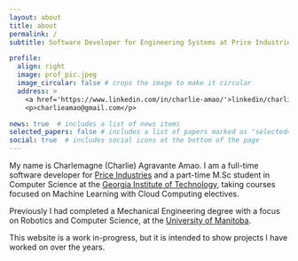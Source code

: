 ```yaml
---
layout: about
title: about
permalink: /
subtitle: Software Developer for Engineering Systems at Price Industries. 

profile:
  align: right
  image: prof_pic.jpeg
  image_circular: false # crops the image to make it circular
  address: >
    <a href='https://www.linkedin.com/in/charlie-amao/'>linkedin/charlie-amao</a>
    <p>charlieamao@gmail.com</p>

news: true  # includes a list of news items
selected_papers: false # includes a list of papers marked as "selected={true}"
social: true  # includes social icons at the bottom of the page
---
```



My name is Charlemagne (Charlie) Agravante Amao. I am a full-time software developer for [Price Industries](https://www.priceindustries.com/corporate/about-us) and a part-time M.Sc student in Computer Science at the [Georgia Institute of Technology](https://omscs.gatech.edu), taking courses focused on Machine Learning with Cloud Computing electives.

Previously I had completed a Mechanical Engineering degree with a focus on Robotics and Computer Science, at the [University of Manitoba](https://umanitoba.ca/engineering/mechanical).

This website is a work in-progress, but it is intended to show projects I have worked on over the years.

<!-- Write your biography here. Tell the world about yourself. Link to your favorite [subreddit](http://reddit.com). You can put a picture in, too. The code is already in, just name your picture `prof_pic.jpg` and put it in the `img/` folder.

Put your address / P.O. box / other info right below your picture. You can also disable any these elements by editing `profile` property of the YAML header of your `_pages/about.md`. Edit `_bibliography/papers.bib` and Jekyll will render your [publications page](/al-folio/publications/) automatically.

Link to your social media connections, too. This theme is set up to use [Font Awesome icons](http://fortawesome.github.io/Font-Awesome/) and [Academicons](https://jpswalsh.github.io/academicons/), like the ones below. Add your Facebook, Twitter, LinkedIn, Google Scholar, or just disable all of them. -->
